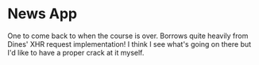 # News App
One to come back to when the course is over. Borrows quite heavily from Dines' XHR request implementation! I think I see what's going on there but I'd like to have a proper crack at it myself.

